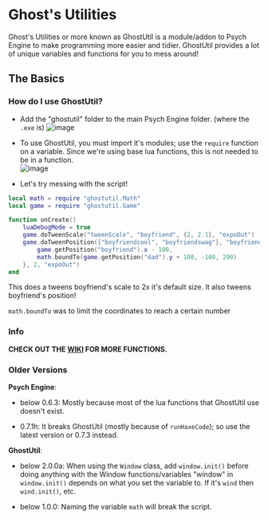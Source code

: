 # Ghost's Utilities

Ghost's Utilities or more known as GhostUtil is a module/addon to Psych Engine to make programming more easier and tidier.
GhostUtil provides a lot of unique variables and functions for you to mess around!

## The Basics

### How do I use GhostUtil?
* Add the "ghostutil" folder to the main Psych Engine folder. (where the `.exe` is)
![image](https://github.com/GhostglowDev/Ghost-s-Utilities/assets/108509756/076a2654-46fd-4231-b4ba-2512f4ee880c)


* To use GhostUtil, you must import it's modules; use the `require` function on a variable.
Since we're using base lua functions, this is not needed to be in a function.                       
![image](https://github.com/GhostglowDev/Ghost-s-Utilities/assets/108509756/aa15d81d-d20b-4685-b788-ed479765bfff)

* Let's try messing with the script!
```lua
local math = require "ghostutil.Math"
local game = require "ghostutil.Game"

function onCreate()
    luaDebugMode = true
    game.doTweenScale("tweenScale", "boyfriend", {2, 2.1}, "expoOut")
    game.doTweenPosition({"boyfriendcool", "boyfriendswag"}, "boyfriend", {
        game.getPosition("boyfriend").x - 100,
        math.boundTo(game.getPosition("dad").y + 100, -100, 200)
    }, 2, "expoOut")
end
```
This does a tweens boyfriend's scale to 2x it's default size. It also tweens boyfriend's position!

`math.boundTo` was to limit the coordinates to reach a certain number

### Info
**CHECK OUT THE [WIKI](https://github.com/GhostglowDev/Ghost-s-Utilities/wiki) FOR MORE FUNCTIONS.**

### Older Versions
**Psych Engine**:

* below 0.6.3:
Mostly because most of the lua functions that GhostUtil use doesn't exist.

 * 0.7.1h:
It breaks GhostUtil (mostly because of `runHaxeCode`); so use the latest version or 0.7.3 instead.

**GhostUtil**:

* below 2.0.0a:
When using the `Window` class, add `window.init()` before doing anything with the Window functions/variables
"window" in `window.init()` depends on what you set the variable to. If it's `wind` then `wind.init()`, etc.


* below 1.0.0:
Naming the variable `math` will break the script.
